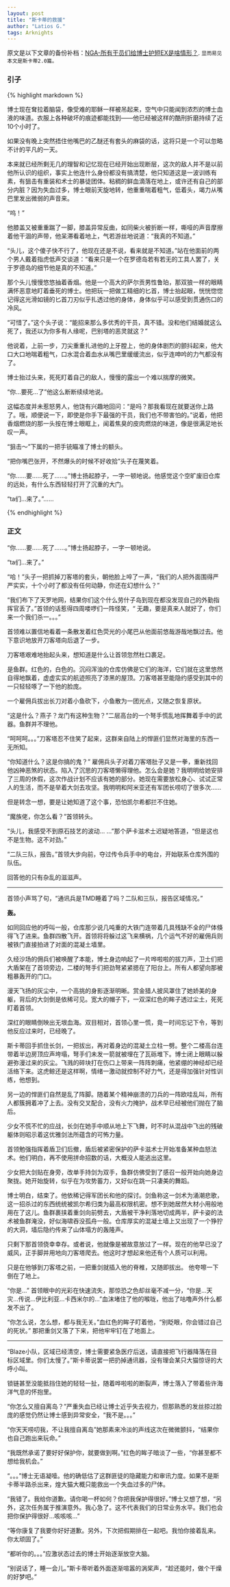 ```yaml
---
layout: post
title: "斯卡蒂的救援"
author: "Latios G."
tags: Arknights
---
```


原文是以下文章的备份补档：[NGA-所有干员们给博士护短EX是啥情形？](https://ngabbs.com/read.php?tid=26912228&page=8#l141). 
`显而易见本文是斯卡蒂2.0篇。`

### 引子

{% highlight markdown %}

博士现在耷拉着脑袋，像受难的耶稣一样被吊起来，空气中只能闻到浓烈的博士血液的味道。衣服上各种破坏的痕迹都能找到——他已经被这样的酷刑折磨持续了近10个小时了。

如果没有晚上突然捂住他嘴巴的乙醚还有套头的麻袋的话，这将只是一个可以忽略不计的平凡的一天。

本来就已经所剩无几的理智和记忆现在已经开始出现断层，这次的敌人并不是以前他所认识的组织，事实上他连什么身份都没有搞清楚，他只知道这是一波训练有素，有狙击有重装和术士的暴徒团体。粘稠的鲜血滴落在地上，或许还有自己的部分内脏？因为失血过多，博士眼前天旋地转，他重重喘着粗气，低着头，竭力从嘴巴里发出微弱的声音来。

“呜！”

他膝盖又被重重踹了一脚，膝盖异常反曲，如同柴火被折断一样，嘶哑的声音摩擦着他干涸的声带，他呆滞看着地上，气若游丝地说道：“我真的不知道。”

“头儿，这个傻子快不行了，他现在还是不说，看来就是不知道。”站在他面前的两个男人戴着指虎低声交谈道：“看来只是一个在罗德岛若有若无的工具人罢了，关于罗德岛的细节他是真的不知道。”

那个头儿慢慢悠悠抽着香烟。他是一个高大的萨尔贡男性鲁珀，那双狼一样的眼睛满怀恶意地盯着垂死的博士。他把玩一把做工精细的匕首，博士抬起眼，恍恍惚惚记得这光滑如镜的匕首刀刃似乎扎透过他的身体，身体似乎可以感受到贯通伤口的冷风。

“可惜了。”这个头子说：“能招来那么多优秀的干员，真不错。没和他们结婚就这么死了，我还以为你多有人缘呢，巴别塔的恶灵就这？”

他说着，上前一步，刀尖重重扎进他的上牙膛上，他的身体剧烈的颤抖起来，他大口大口地喘着粗气，口水混合着血水从嘴巴里缓缓流出，似乎连呻吟的力气都没有了。

博士抬过头来，死死盯着自己的敌人，慢慢的露出一个难以揣摩的微笑。

“你...要死...了”他这么断断续续地说。

这幅态度并未惹怒男人，他饶有兴趣地回问：“是吗？那我看现在就要送你上路了。哦，顺便说一下，即使是你手下最强的干员，我们也不带害怕的。”说着，他把香烟燃烧的那一头按在博士眼眶上，闻着焦臭的皮肉燃烧的味道，像是很满足地长叹一声。

“狙击～”下属的一把手铳瞄准了博士的额头。

“把你嘴巴张开，不然爆头的时候不好收拾”头子在蔑笑着。

“你……要……死了……。”博士扬起脖子，一字一顿地说。他感觉这个空旷废旧仓库的远处，有什么东西轻轻打开了沉重的大门。

“ta们...来了。”……

{% endhighlight %}

### 正文

“你……要……死了……。”博士扬起脖子，一字一顿地说。

“ta们...来了。”

“哈！”头子一把抓掉刀客塔的套头，朝他脸上啐了一声，“我们的人把外面围得严严实实，十个小时了都没有任何动静，你还在幻想什么？”

“我们布下了天罗地网，结果你们这个什么劳什子岛到现在都没发现自己的外勤指挥官丢了。”首领的话惹得四周喽啰们一阵怪笑，“ 无趣，要是真来人就好了，你们来一个我们杀一。。。”

首领难以置信地看着一条散发着红色荧光的小尾巴从他面前悠哉游哉地飘过去。他下意识地放开刀客塔向后退了一步。

刀客塔艰难地抬起头来，想知道是什么让首领忽然杜口裹足。

是鱼群。红色的，白色的。沉闷浑浊的仓库仿佛是它们的海洋，它们就在这里悠然自得地飘着，虚虚实实的航迹照亮了漆黑的屋顶。刀客塔甚至能隐约感受到其中的一只轻轻啄了一下他的脸庞。

一个雇佣兵拔出长刀对着小鱼砍下，小鱼散为一团光点，又随之恢复原状。

“这是什么？燕子？龙门有这种生物？”二层高台的一个弩手慌乱地挥舞着手中的武器。鱼群并不理他。

“呵呵呵。。。”刀客塔忍不住笑了起来，这群来自陆上的悍匪们显然对海里的东西一无所知。

“你知道什么？这是你搞的鬼？” 雇佣兵头子对着刀客塔肚子又是一拳，重新找回他凶神恶煞的状态。陷入了沉思的刀客塔懒得理他。怎么会是她？我明明给她安排了三周的休假，这次作战计划不应该有她的部分。她现在需要放松身心、试试正常人的生活，而不是举着大剑去攻坚。我明明和阿米亚还有军团长唠叨了很多次……

但是转念一想，要是让她知道了这个事，恐怕凯尔希都拦不住她。

“魔族佬，你怎么看？”首领转头。

“头儿，我感受不到原石技艺的波动… …”那个萨卡滋术士迟疑地答道，“但是这也不是生物。这不对劲。”

“二队三队，报告。”首领大步向前，夺过传令兵手中的电台，开始联系仓库外围的队伍。

回答他的只有杂乱的滋滋声。

<hr>

首领小声骂了句，“通讯兵是TMD睡着了吗？二队和三队，报告区域情况。”

**轰。**

如同回应他的呼叫一般，仓库那少说几吨重的大铁门连带着几具残缺不全的尸体倏得飞了进来。鱼群四散飞开。首领将将躲过这飞来横祸，几个运气不好的雇佣兵则被铁门直接拍进了对面的混凝土墙里。

久经沙场的佣兵们被唤醒了本能，博士身边响起了一片哗啦啦的拔刀声，卫士们把大盾架在了首领旁边，二楼的弩手们把劲弩紧紧摁在了阳台上。所有人都望向那被粗暴轰开的门口。

漫天飞扬的灰尘中，一个高挑的身影逐渐明晰。赏金猎人披风罩住了她娇美的身躯，背后的大剑倒是依稀可见。宽大的帽子下，一双深红色的眸子透过尘土，死死盯着首领。

深红的眼睛倒映出无垠血海。双目相对，首领心里一慌，竟一时间忘记下令，等到他反应过来时，已经晚了。

斯卡蒂回手抓住长剑，一把拔出，再对着身边的混凝土立柱一劈。整个二楼高台连带着半边房顶应声垮塌，弩手们未发一箭就被埋在了瓦砾堆下。博士闭上眼睛以躲避弥漫过来的灰尘。飞溅的碎块打在伤口上带来一阵阵刺痛，他紧绷的神经却已经活络下来。这虎鲸还是这样啊，情绪一激动就控制不好力气，还是得加强针对性训练，他想到。

另一边的悍匪们自然是乱了阵脚。随着某个精神崩溃的刀兵的一阵欧哇乱叫，所有人都簇拥着冲了上去。没有交叉配合，没有火力掩护，战术早已经被他们抛在了脑后。

少女不慌不忙的应战，长剑在她手中顺从地上下飞舞，时不时从混战中飞出的残破躯体则昭示着这优雅剑法所蕴含的可怖力量。

首领勉强指挥着盾卫们后撤，盾后被紧密保护的萨卡滋术士开始准备某种血怒法术。他们明白，再不使用拼命招数的话，大概没人能逃出这里。

少女把大剑贴在身旁，改单手持剑为双手，鱼群仿佛受到了感召一般开始向她身边聚拢。她开始旋转，似乎在为攻势蓄力，又好似在跳一只凄美的舞蹈。

博士明白，结束了。他依稀记得军团长和他的探讨。剑鱼称这一剑术为涌潮悲歌，这一招杀过的东西统统被凯尔希归类为最高权限机密。想不到她居然大材小用般地用在了这儿。鱼群裹挟着重剑向前劈去，大盾被干净利落地切成两半，萨卡姿的法术被鱼群淹没，好似海啸吞没孤舟一般。仓库厚实的混凝土墙上又出现了一个狰狞的大洞，墙后隐约传来了山体塌方的轰隆声。

只剩下那首领侥幸幸存。或者说，他就像是被故意放过了一样。现在的他早已没了威风，正手脚并用地向刀客塔爬去。他这时才想起来他还有个人质可以利用。

只是在他够到刀客塔之前，一把重剑就插入他的脊椎，又随即拔出。 他夸嚓一下倒在了地上。

“你是...” 首领眼中的光彩在快速流失，那惊恐之色却丝毫不减一分，“你是...天灾...传说...伊比利亚...卡西米尔的...”血沫堵住了他的喉咙，他出了咕噜声外什么都发不出了。

“你怎么说，怎么想，都与我无关。”血红色的眸子盯着他，“别眨眼，你会错过自己的死状。” 那把重剑又落了下来，把他牢牢钉在了地面上。

<hr>

“Blaze小队，区域已经清空，博士需要紧急医疗后送，请直接把飞行器降落在目标区域里。你们太慢了。”斯卡蒂说罢一把扔掉通讯器，没有理会某只大猫惊讶的大呼小叫。

锁链甚至没能抵挡住她的轻轻一扯，随着哗啦啦的断裂声，博士落入了带着些许海洋气息的怀抱里。

“你怎么又擅自离岛？”严重失血已经让博士近乎失去视力，但那熟悉的发丝掠过脸庞的感觉仍然让博士感到异常安全，“我不是。。。”

“你天天唠叨我，不让我擅自离岛”她那素来冷淡的声线这次在微微颤抖，“结果你也自己跑出来玩命。”

“我既然承诺了要好好保护你，就要做到啊。”红色的眸子暗淡了一些，“你甚至都不想给我机会。”

“。。。”博士无语凝噎。他的确低估了这群匪徒的隐藏能力和审讯力度。如果不是斯卡蒂半路杀出来，煌大猫大概只能救出一个失血过多的尸体。

“我错了。我给你道歉。请你喝一杯如何？你把我保护得很好。”博士又想了想，“另外，这次任务属于推演意外。我心急了。这不代表我们的日常业务水平。我们也会把你保护得很好…咳咳咳…”

“等你康复了我要你好好道歉。另外，下次把假期排在一起吧。我怕你接着乱来。你太顽固了。”

“都听你的。。。”应激状态过去的博士开始逐渐放空大脑。

“别说话了，睡一会儿。”斯卡蒂听着外面逐渐喧嚣的涡桨声，“趁还能时，做个干燥的好梦吧。”